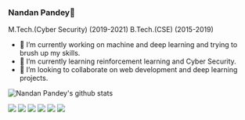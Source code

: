 <!--
**pandeynandancse/pandeynandancse** is a ✨ _special_ ✨ repository because its `README.md` (this file) appears on your GitHub profile.

Here are some ideas to get you started:

- 🔭 I’m currently working on ...
- 🌱 I’m currently learning ...
- 👯 I’m looking to collaborate on ...
- 🤔 I’m looking for help with ...
- 💬 Ask me about ...
- 📫 How to reach me: ...
- 😄 Pronouns: ...
- ⚡ Fun fact: ...
-->









### Nandan Pandey👋
M.Tech.(Cyber Security) (2019-2021)
B.Tech.(CSE) (2015-2019)
- 🔭 I’m currently working on machine and deep learning and trying to brush up my skills.
- 🌱 I’m currently learning reinforcement learning and Cyber Security.
- 🤝 I’m looking to collaborate on web development and deep learning projects. 

![Nandan Pandey's github stats](https://github-readme-stats.vercel.app/api?username=pandeynandancse)

[<img src="https://img.shields.io/badge/twitter-%231DA1F2.svg?&style=for-the-badge&logo=twitter&logoColor=white" />](https://twitter.com/pandeynandancse)
[<img src="https://img.shields.io/badge/medium-%2312100E.svg?&style=for-the-badge&logo=medium&logoColor=white" />](https://medium.com/@pandeynandancse) 
[<img src="https://img.shields.io/badge/linkedin-%230077B5.svg?&style=for-the-badge&logo=linkedin&logoColor=white" />](https://www.linkedin.com/in/nandan-pandey/) [<img src = "https://img.shields.io/badge/instagram-%23E4405F.svg?&style=for-the-badge&logo=instagram&logoColor=white">](https://www.instagram.com/pandeynandancse/) [<img src = "https://img.shields.io/badge/hackerrank-%2EC866.svg?&style=for-the-badge&logo=hackerrank&logoColor=white">](https://www.hackerrank.com/pandeynandancse)
[<img src = "https://img.shields.io/badge/kaggle-%231877F2.svg?&style=for-the-badge&logo=kaggle&logoColor=white">](https://www.kaggle.com/awadhi123)
